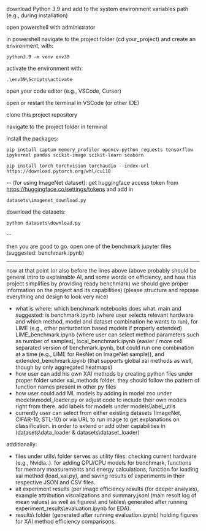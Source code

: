 download Python 3.9 and add to the system environment variables path (e.g., during installation)

open powershell with administrator

in powershell navigate to the project folder (cd your_project) and create an environment, with:

    python3.9 -m venv env39

activate the environment with:

    .\env39\Scripts\activate

open your code editor (e.g., VSCode, Cursor)

open or restart the terminal in VSCode (or other IDE)

clone this project repository

navigate to the project folder in terminal

install the packages:

    pip install captum memory_profiler opencv-python requests tensorflow ipykernel pandas scikit-image scikit-learn seaborn

    pip install torch torchvision torchaudio --index-url https://download.pytorch.org/whl/cu118

--
(for using ImageNet dataset): get huggingface access token from https://huggingface.co/settings/tokens and add in  
    
    datasets\imagenet_download.py

download the datasets:

    python datasets\download.py
--

then you are good to go. open one of the benchmark jupyter files (suggested: benchmark.ipynb)


-----------

now at that point (or also before the lines above (above probably should be general intro to explainable AI, and some words on efficiency, and how this project simplifies by providing ready benchmark) we should give proper information on the project and its capabilities) (please structure and reprase everything and design to look very nice)
* what is where: which benchmark notebooks does what. main and suggested: is benchmark.ipynb (where user selects relevant hardware and which method, model and dataset combination he wants to run), for LIME (e.g., other perturbation based models if properly extended) LIME_benchmark.ipynb (where user can select method parameters such as number of samples), local_benchmark.ipynb (easier / more cell separated version of benchmark.ipynb, but could run one combination at a time (e.g., LIME for ResNet on ImageNet sample)), and extended_benchmark.ipynb (that supports global xai methods as well, though by only aggregated heatmaps)
* how user can add his own XAI methods by creating python files under proper folder under xai_methods folder. they should follow the pattern of function names present in other py files
* how user could add ML models by adding in model zoo under models\model_loader.py or adjust code to include their own models right from there. add labels for models under models\label_utils
* currently user can select from either existing datasets (ImageNet, CIFAR-10, STL-10) or via URL to run image to get explanations on classification. in order to extend or add other capabilities in (datasets\data_loader & datasets\dataset_loader)

additionally:
* files under utils\ folder serves as utility files: checking current hardware (e.g., Nvidia..). for adding GPU/CPU models for benchmark, functions for memory measurements and energy calculations, function for loading xai method (load_xai.py), and saving results of experiments in their respective JSON and CSV files.
* all experiment results (per image efficiency results (for deeper analysis), example attribution visualizations and summary.jsonl (main result log of mean values)  as well as figures\ and tables\ generated after running experiment_results\evaluation.ipynb for EDA).
* results\ folder (generated after running evaluation.ipynb) holding figures for XAI method efficiency comparisons.


